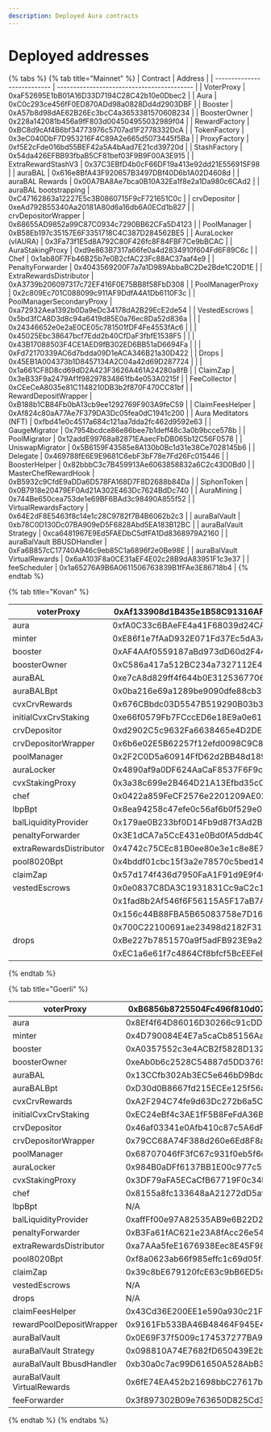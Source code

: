 ```yaml
---
description: Deployed Aura contracts
---
```


# Deployed addresses



{% tabs %}
{% tab title="Mainnet" %}
| Contract                    | Address                                    |
| --------------------------- | ------------------------------------------ |
| VoterProxy                  | 0xaF52695E1bB01A16D33D7194C28C42b10e0Dbec2 |
| Aura                        | 0xC0c293ce456fF0ED870ADd98a0828Dd4d2903DBF |
| Booster                     | 0xA57b8d98dAE62B26Ec3bcC4a365338157060B234 |
| BoosterOwner                | 0x228a142081b456a9fF803d004504955032989f04 |
| RewardFactory               | 0xBC8d9cAf4B6bf34773976c5707ad1F2778332DcA |
| TokenFactory                | 0x3eC040DbF7D953216F4C89A2e665d5073445f5Ba |
| ProxyFactory                | 0xf5E2cFde016bd55BEF42a5A4bAad7E21cd39720d |
| StashFactory                | 0x54da426EFBB93fbaB5CF81bef03F9B9F00A3E915 |
| ExtraRewardStashV3          | 0x37C3EBfD4b0cF66DF19a413e92dd21E556915F98 |
| auraBAL                     | 0x616e8BfA43F920657B3497DBf40D6b1A02D4608d |
| auraBAL Rewards             | 0x00A7BA8Ae7bca0B10A32Ea1f8e2a1Da980c6CAd2 |
| auraBAL bootstrapping       | 0xC47162863a12227E5c3B0860715F9cF721651C0c |
| crvDepositor                | 0xeAd792B55340Aa20181A80d6a16db6A0ECd1b827 |
| crvDepositorWrapper         | 0x68655AD9852a99C87C0934c7290BB62CFa5D4123 |
| PoolManager                 | 0xB58Eb197c35157E6F3351718C4C387D284562BE5 |
| AuraLocker (vlAURA)         | 0x3Fa73f1E5d8A792C80F426fc8F84FBF7Ce9bBCAC |
| AuraStakingProxy            | 0xd9e863B7317a66fe0a4d2834910f604Fd6F89C6c |
| Chef                        | 0x1ab80F7Fb46B25b7e0B2cfAC23Fc88AC37aaf4e9 |
| PenaltyForwarder            | 0x4043569200F7a7a1D989AbbaBC2De2Bde1C20D1E |
| ExtraRewardsDistributor     | 0xA3739b206097317c72EF416F0E75BB8f58FbD308 |
| PoolManagerProxy            | 0x2c809Ec701C088099c911AF9DdfA4A1Db6110F3c |
| PoolManagerSecondaryProxy   | 0xa72932Aea1392b0Da9eDc34178dA2B29EcE2de54 |
| VestedEscrows               | 0x5bd3fCA8D3d8c94a6419d85E0a76ec8Da52d836a |
|                             | 0x24346652e0e2aE0CE05c781501fDF4Fe4553fAc6 |
|                             | 0x45025Ebc38647bcf7Edd2b40CfDaF3fbfE1538F5 |
|                             | 0x43B17088503F4CE1AED9fB302ED6BB51aD6694Fa |
|                             | 0xFd72170339AC6d7bdda09D1eACA346B21a30D422 |
| Drops                       | 0x45EB1A004373b1D8457134A2C04a42d69D287724 |
|                             | 0x1a661CF8D8cd69dD2A423F3626A461A24280a8fB |
| ClaimZap                    | 0x3eB33F9a2479Af1f98297834861fb4e053A0215f |
| FeeCollector                | 0xCEeCeA8035e81C1148210DB3b2f870F470CC81bf |
| RewardDepositWrapper        | 0xB188b1CB84Fb0bA13cb9ee1292769F903A9feC59 |
| ClaimFeesHelper             | 0xAf824c80aA77Ae7F379DA3Dc05fea0dC1941c200 |
| Aura Meditators (NFT)       | 0xfbd41e0c4517a684c121aa7dda2fc462d9592e63 |
| GaugeMigrator               | 0x7954bcdce86e86bee7b1deff48c3a0b9bcce578b |
| PoolMigrator                | 0x12addE99768a82871EAaecFbDB065b12C56F0578 |
| UniswapMigrator             | 0x5B6159F43585e8A130b0Bc1d31e38Ce7028145b6 |
| Delegate                    | 0x469788fE6E9E9681C6ebF3bF78e7Fd26Fc015446 |
| BoosterHelper               | 0x82bbbC3c7B459913Ae6063858832a6C2c43D0Bd0 |
| MasterChefRewardHook        | 0xB5932c9CfdE9aDDa6D578FA168D7F8D2688b84Da |
| SiphonToken                 | 0x0B7918e20479EF0Ad21A302E463Dc7624BdDc740 |
| AuraMining                  | 0x744Be650cea753de1e69BF6BAd3c98490A855f52 |
| VirtualRewardsFactory       | 0x64E2dF8E5463f8c14e1c28C9782f7B4B6062b2c3 |
| auraBalVault                | 0xb78C0D130Dc07BA909eD5F6828Abd5EA183B12BC |
| auraBalVault Strategy       | 0xca6481967E9Ed5FAEDbC5dfFA1Dd8368979A2160 |
| auraBalVault BBUSDHandler   | 0xFa6B857cC17740A946c9eb85C1a6896f2e0Be98E |
| auraBalVault VirtualRewards | 0x6aA103F8a0CE31aEF4E02c28B9dA83951F1c3e37 |
| feeScheduler                | 0x1a65276A9B6A0611506763839B1fFAe3E86718b4 |
{% endtab %}

{% tab title="Kovan" %}


| voterProxy              | 0xAf133908d1B435e1B58C91316AF3f17688a47A50 |
| ----------------------- | ------------------------------------------ |
| aura                    | 0xfA0C33c6BAeFE4a41F68039d24CA116a4E4B49DE |
| minter                  | 0xE86f1e7fAaD932E071Fd37Ec5dA3A2877a31c51F |
| booster                 | 0xAF4AAf0559187aBd973dD60d2F44513aF3a2490d |
| boosterOwner            | 0xC586a417a512BC234a7327112E41284F2E98B953 |
| auraBAL                 | 0xe7cA8d829ff4f644b0E312536770630Fa63EdAab |
| auraBALBpt              | 0x0ba216e69a1289be9090dfe88cb37d8a542cb74b |
| cvxCrvRewards           | 0x676CBbdc03D5547B519290B03b3d0a865eE2fE10 |
| initialCvxCrvStaking    | 0xe66f0579Fb7FCccED6e18E9a0e610493811Bfe79 |
| crvDepositor            | 0xd2902C5c9632Fa6638465e4D2DE5AcDcCf8Ca673 |
| crvDepositorWrapper     | 0x6b6e02E5B62257f12efd0098C9C836D31E21eB6F |
| poolManager             | 0x2F2C0D5a60914FfD62d2BB48d189b1cd87BedE61 |
| auraLocker              | 0x4890af9a0DF624AaCaF8537F6F9caC56A723cb2F |
| cvxStakingProxy         | 0x3a38c699e2B464D21A13Efbd35cC71021994b032 |
| chef                    | 0x0422a859FeCF2576e2201209AE02eFff916AfCF4 |
| lbpBpt                  | 0x8ea94258c47efe0c56af6b0f529e05298f5aca64 |
| balLiquidityProvider    | 0x179ae0B233bf0D14Fb9d87f3Ad2BF7625aF96623 |
| penaltyForwarder        | 0x3E1dCA7a5CcE431e0Bd0fA5ddb4C3575E20A07C4 |
| extraRewardsDistributor | 0x4742c75CEc81B0ee80e3e1c8e8E7Cd5aeB218F41 |
| pool8020Bpt             | 0x4bddf01cbc15f3a2e78570c5bed14c67a16327f6 |
| claimZap                | 0x57d174f436d7950FaA1F91d9E9f40716E199B28c |
| vestedEscrows           | 0x0e0837C8DA3C1931831Cc9aC2c19265AAa16cF97 |
|                         | 0x1fad8b2Af546f6F56115A5F17aB7A6e6946A771a |
|                         | 0x156c44B88FBA5B65083758e7D1634c9fD27F0a31 |
|                         | 0x700C22100691ae23498d2182F317A7bC2829043a |
| drops                   | 0xBe227b7851570a9f5adFB923E9a2d4583EB6630F |
|                         | 0xEC1a6e61f7c4864Cf8bfcf5BcEEFeE6259D6A2B6 |
{% endtab %}

{% tab title="Goerli" %}


| voterProxy                  | 0xB6856b8725504Fc496f810d07a6659e1145b671d |
| --------------------------- | ------------------------------------------ |
| aura                        | 0x8Ef4f64D86016D30266c91cDDbE555B52a3Ce833 |
| minter                      | 0x4D790084E4E7a5caCb85156AaA4DD14eDf813bf8 |
| booster                     | 0xA0357552c3e4ACB2f5828D1322D90A22801AD196 |
| boosterOwner                | 0xeAb0b6c2528C54887d5DD3765ed9Bd1884A1d125 |
| auraBAL                     | 0x13CCfb302Ab3EC5e646bD9Bdc87180fD255ee6A8 |
| auraBALBpt                  | 0xD30d0B8667fd215ECEe125f56ae1e30d42659850 |
| cvxCrvRewards               | 0xA2F294C74fe9d63Dc272b6a5C3aE494BfA0DF14B |
| initialCvxCrvStaking        | 0xEC24eBf4c3AE1fF5B8FeFdA36B63a36261Fb95c1 |
| crvDepositor                | 0x46af03341e0Afb410c87c5A6dF412Bf5C8858cCc |
| crvDepositorWrapper         | 0x79CC68A74F388d260e6Ed8F8aE2ce810E8d6FE38 |
| poolManager                 | 0x68707046fF3fC67c931f0eb5f6d227bbe1DE6a7B |
| auraLocker                  | 0x984B0aDFf6137BB1E00c977c594f4C1664894CEc |
| cvxStakingProxy             | 0x3DF79aFA5ECaCfB67719F0c34b562BA8cA5F0945 |
| chef                        | 0x8155a8fc133648aA21272dD5afE2a700B28c6250 |
| lbpBpt                      | N/A                                        |
| balLiquidityProvider        | 0xaffFf00e97A82535AB9e6B22D26fB37B8b66B9dF |
| penaltyForwarder            | 0xB3Fa61fAC621e23A8fAcc26e54902D69851ac572 |
| extraRewardsDistributor     | 0xa7AAa5feE1676938Eec8E45F984552C216da3796 |
| pool8020Bpt                 | 0xf8a0623ab66f985effc1c69d05f1af4badb01b00 |
| claimZap                    | 0x39c8bE679120fcE63c9bB6ED5c6bE8225C9f16b9 |
| vestedEscrows               | N/A                                        |
| drops                       | N/A                                        |
| claimFeesHelper             | 0x43Cd36E200EE1e590a930c21Fd1f67bb90d7f8B3 |
| rewardPoolDepositWrapper    | 0x9161Fb533BA46B48464F945E4520CDD0E8d4F223 |
| auraBalVault                | 0x0E69F37f5009c174537277BA956A13663AAAa814 |
| auraBalVault Strategy       | 0x098810A74E7682fD650439E2b7440519cf4B022A |
| auraBalVault BbusdHandler   | 0xb30a0c7ac99D61650A528AbB31A46470C55f4834 |
| auraBalVault VirtualRewards | 0x6fE74EA452b21698bbC27617b2B23FB797393094 |
| feeForwarder                | 0x3f897302B09e763650D825Cd3c738EfDf8510Ad8 |
{% endtab %}
{% endtabs %}

